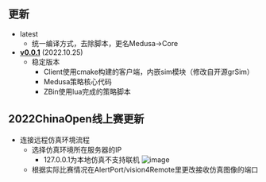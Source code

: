 ## 更新
* latest
  * 统一编译方式，去除脚本，更名Medusa->Core
* [**v0.0.1**](https://github.com/Robocup-ssl-China/rocos/releases/tag/v0.0.1) (2022.10.25)
  * 稳定版本
    * Client使用cmake构建的客户端，内嵌sim模块（修改自开源grSim）
    * Medusa策略核心代码
    * ZBin使用lua完成的策略脚本

## 2022ChinaOpen线上赛更新
- 连接远程仿真环境流程
  - 选择仿真环境所在服务器的IP
    - 127.0.0.1为本地仿真不支持联机
    ![image](img/20221122-144438.jpg)
  - 根据实际比赛情况在AlertPort/vision4Remote里更改接收仿真图像的端口
